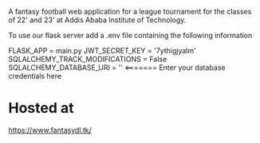A fantasy football web application for a league tournament for the classes of 22' and 23' at Addis Ababa Institute of Technology. 

To use our flask server add a .env file containing the following information

FLASK_APP = main.py
JWT_SECRET_KEY = '7ythigjyalm'
SQLALCHEMY_TRACK_MODIFICATIONS = False
SQLALCHEMY_DATABASE_URI = '' <======= Enter your database credentials here


# Hosted at
https://www.fantasydl.tk/

